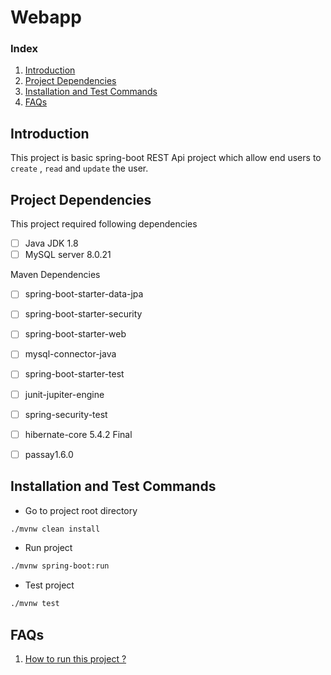 # Webapp

### Index 

  1) [Introduction](#Introduction)
  2) [Project Dependencies](#Project-Dependencies)
  3) [Installation and Test Commands](#Installation-and-Test-Commands)
  4) [FAQs](#FAQs)
  
  
## Introduction 
This project is basic spring-boot REST Api project which allow end users 
to `create` , `read` and `update` the user.


## Project Dependencies
This project required following dependencies 
    
   - [ ] Java JDK 1.8
   - [ ] MySQL server 8.0.21

Maven Dependencies 
    
   - [ ] spring-boot-starter-data-jpa
   - [ ] spring-boot-starter-security
   - [ ] spring-boot-starter-web
   - [ ] mysql-connector-java
   - [ ] spring-boot-starter-test
   - [ ] junit-jupiter-engine
   - [ ] spring-security-test
   - [ ] hibernate-core 5.4.2 Final
   - [ ] passay1.6.0


## Installation and Test Commands


- Go to project root directory
 
```bash
./mvnw clean install
```

- Run project

```bash
./mvnw spring-boot:run
```

- Test project

```bash
./mvnw test
```




## FAQs
   1) [How to run this project ?](#Installation-and-Test-Commands)
   

